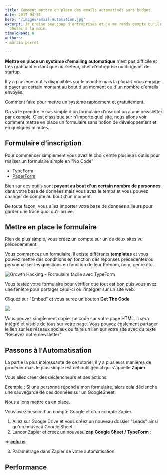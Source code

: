 ```yaml
---
title: Comment mettre en place des emails automatisés sans budget
date: 2017-04-31
hero: "/images/email-automation.jpg"
excerpt: Je croise beaucoup d'entreprises et je me rends compte qu'ils font trop de
  choses à la main.
timeToRead: 6
authors:
- martin perret

---
```

**Mettre en place un système d'emailing automatique** n'est pas difficile et très gratifiant en tant que marketeur, chef d'entreprise ou dirigeant de startup.

Il y a plusieurs outils disponibles sur le marché mais la plupart vous engage à payer un certain montant au bout d'un moment ou d'un nombre d'emails envoyés.

Comment faire pour mettre un système rapidement et gratuitement.

On va le prendre le cas simple d'un formulaire d'inscription à une newsletter par exemple. C'est classique sur n'importe quel site, nous allons voir comment mettre en place un formulaire sans notion de développement et en quelques minutes.

## Formulaire d'inscription

Pour commencer simplement vous avez le choix entre plusieurs outils pour réaliser un formulaire simple en "No Code"

* [TypeForm ](https://www.typeform.com/ "TypeForm")
* [PaperForm ](https://paperform.co/ "PaperForm - creation de formulaire")

Bien sur ces outils sont **payant au bout d'un certain nombre de personnes** dans votre base de données mais vous avez le temps et vous pouvez changer de compte au bout d'un moment.

De toute façon, vous allez importer votre base de données ailleurs pour garder une trace quoi qu'il arrive.

## Mettre en place le formulaire

Rien de plus simple, vous créez un compte sur un de deux sites vu précédemment. 

Vous commencez un formulaire, il existe différents **templates** et vous pouvez mettre des conditions en fonction des réponses précédentes ou personnaliser les questions en fonction de leur Prénom, nom, genre etc.

![Growth Hacking - Formulaire facile avec TypeForm](https://res.cloudinary.com/dq9av3ugy/image/upload/v1594473172/Growth%20Hacking%20Blog/Typeform_-_formulaire.jpg "Growth Hacking - Formulaire facile avec TypeForm")

Vous testez votre formulaire pour vérifier que tout est bon puis vous avez une fenêtre pour partager celui-ci ou l'intégrer sur un site web.

Cliquez sur "Embed" et vous aurez un bouton **Get The Code**

![](https://res.cloudinary.com/dq9av3ugy/image/upload/v1594473477/Growth%20Hacking%20Blog/Typeform_-_Share_gbsruv.jpg)

Vous pouvez simplement copier ce code sur votre page HTML. Il sera intégré et visible de tous sur votre page. Vous pouvez également partager le lien sur les réseaux sociaux ou faire un lien sur votre site avec du texte "Recevez notre newsletter"

## Passons à l'Automatisation

La partie la plus intéressante de ce tutoriel, il y a plusieurs manières de procéder mais le plus simple est cet outil génial qui s'appelle **Zapier**. 

Vous allez créer des déclencheurs et des actions. 

Exemple : Si une personne répond à mon formulaire, alors cela déclenche une sauvegarde de ces données sur un GoogleSheet. 

Nous allons mettre ca en place.

Vous avez besoin d'un compte Google et d'un compte Zapier.

1. Allez sur Google Drive et vous créez un nouveau dossier "Leads" ainsi qu'un nouveau Google Sheet.
2. Lancer Zapier et créez un nouveau **zap** **Google Sheet / TypeForm** :

=>  [**celui ci**](https://zapier.com/app/editor/template/111?referrer=%2Fapps%2Ftypeform%2Fintegrations%2Fgoogle-sheets "GoogleSheet et Typeform automatisation") 

3. Paramétrage dans Zapier de votre automatisation

## Performance